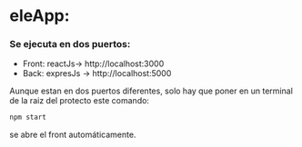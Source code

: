 # eleApp:

### Se ejecuta en dos puertos:

- Front: reactJs-> http://localhost:3000
- Back: expresJs -> http://localhost:5000

Aunque estan en dos puertos diferentes, solo hay que poner en un terminal de la raiz del protecto este comando:

```bash
npm start
```

se abre el front automáticamente.